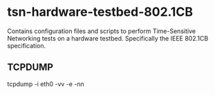 # tsn-hardware-testbed-802.1CB
Contains configuration files and scripts to perform Time-Sensitive Networking tests on a hardware testbed. Specifically the IEEE 802.1CB specification.

## TCPDUMP
tcpdump -i eth0 -vv -e -nn
